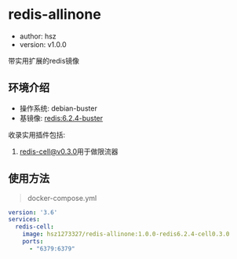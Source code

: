 # redis-allinone

+ author: hsz
+ version: v1.0.0

带实用扩展的redis镜像

## 环境介绍

+ 操作系统: debian-buster
+ 基镜像: [redis:6.2.4-buster](https://hub.docker.com/layers/redis/library/redis/6.2.4-alpine3.13/images/sha256-f10659f231d1af867625603ec3f2137c47d48df6cde05e70771cb1b3182d1e9c?context=explore)

收录实用插件包括:

1. [redis-cell@v0.3.0](https://github.com/brandur/redis-cell/tree/v0.3.0)用于做限流器

## 使用方法

> docker-compose.yml

```yml
version: '3.6'
services:
  redis-cell:
    image: hsz1273327/redis-allinone:1.0.0-redis6.2.4-cell0.3.0
    ports:
      - "6379:6379"
```